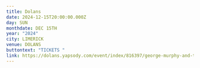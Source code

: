 ```yaml
---
title: Dolans
date: 2024-12-15T20:00:00.000Z
day: SUN
monthdate: DEC 15TH
year: "2024"
city: LIMERICK
venue: DOLANS
buttontext: "TICKETS "
link: https://dolans.yapsody.com/event/index/816397/george-murphy-and-the-risings-sons
---
```

